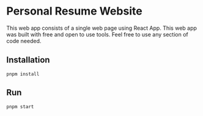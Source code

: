 # Personal Resume Website	
This web app consists of a single web page using React App. This web app was built with 
free and open to use tools. Feel free to use any section of code needed.

## Installation
```
pnpm install
````

## Run
```
pnpm start
```

